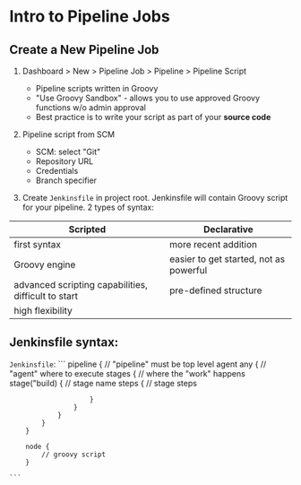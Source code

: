 # Intro to Pipeline Jobs

## Create a New Pipeline Job
1. Dashboard > New > Pipeline Job > Pipeline > Pipeline Script
    - Pipeline scripts written in Groovy
    - "Use Groovy Sandbox" - allows you to use approved Groovy functions w/o admin approval
    - Best practice is to write your script as part of your **source code**

2. Pipeline script from SCM
    - SCM: select "Git"
    - Repository URL
    - Credentials
    - Branch specifier

3. Create `Jenkinsfile` in project root. Jenkinsfile will contain Groovy script for your pipeline. 2 types of syntax:

|   Scripted                                            |     Declarative                           |
|-------------------------------------------------------|-------------------------------------------|
| first syntax                                          | more recent addition                      |
| Groovy engine                                         | easier to get started, not as powerful    |
| advanced scripting capabilities, difficult to start   | pre-defined structure                     |
| high flexibility                                      |                                           |

    
## Jenkinsfile syntax:
    
`Jenkinsfile`:
    ```
        pipeline { // "pipeline" must be top level
            agent any { // "agent" where to execute
                stages { // where the "work" happens
                    stage("build) { // stage name
                        steps { // stage steps

                        }
                    }
                }
            }
        }

        node {
            // groovy script
        }

    ```
